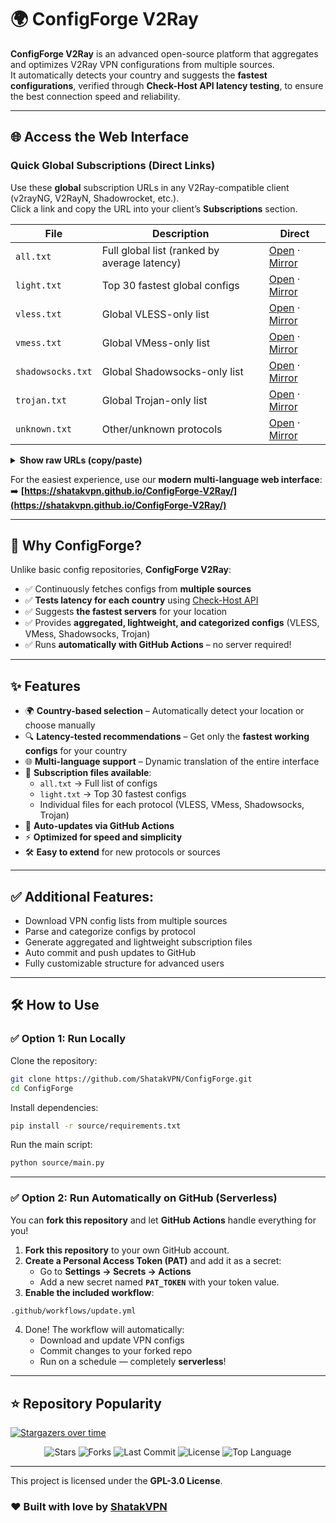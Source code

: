 # 🌍 ConfigForge V2Ray 

**ConfigForge V2Ray** is an advanced open-source platform that aggregates and optimizes V2Ray VPN configurations from multiple sources.  
It automatically detects your country and suggests the **fastest configurations**, verified through **Check-Host API latency testing**, to ensure the best connection speed and reliability.

---

## 🌐 Access the Web Interface

### Quick Global Subscriptions (Direct Links)
Use these **global** subscription URLs in any V2Ray-compatible client (v2rayNG, V2RayN, Shadowrocket, etc.).  
Click a link and copy the URL into your client’s **Subscriptions** section.

| File | Description | Direct |
|---|---|---|
| `all.txt` | Full global list (ranked by average latency) | [Open](https://raw.githubusercontent.com/ShatakVPN/ConfigForge-V2Ray/main/configs/all.txt) · [Mirror](https://cdn.jsdelivr.net/gh/ShatakVPN/ConfigForge-V2Ray@main/configs/all.txt) |
| `light.txt` | Top 30 fastest global configs | [Open](https://raw.githubusercontent.com/ShatakVPN/ConfigForge-V2Ray/main/configs/light.txt) · [Mirror](https://cdn.jsdelivr.net/gh/ShatakVPN/ConfigForge-V2Ray@main/configs/light.txt) |
| `vless.txt` | Global VLESS-only list | [Open](https://raw.githubusercontent.com/ShatakVPN/ConfigForge-V2Ray/main/configs/vless.txt) · [Mirror](https://cdn.jsdelivr.net/gh/ShatakVPN/ConfigForge-V2Ray@main/configs/vless.txt) |
| `vmess.txt` | Global VMess-only list | [Open](https://raw.githubusercontent.com/ShatakVPN/ConfigForge-V2Ray/main/configs/vmess.txt) · [Mirror](https://cdn.jsdelivr.net/gh/ShatakVPN/ConfigForge-V2Ray@main/configs/vmess.txt) |
| `shadowsocks.txt` | Global Shadowsocks-only list | [Open](https://raw.githubusercontent.com/ShatakVPN/ConfigForge-V2Ray/main/configs/shadowsocks.txt) · [Mirror](https://cdn.jsdelivr.net/gh/ShatakVPN/ConfigForge-V2Ray@main/configs/shadowsocks.txt) |
| `trojan.txt` | Global Trojan-only list | [Open](https://raw.githubusercontent.com/ShatakVPN/ConfigForge-V2Ray/main/configs/trojan.txt) · [Mirror](https://cdn.jsdelivr.net/gh/ShatakVPN/ConfigForge-V2Ray@main/configs/trojan.txt) |
| `unknown.txt` | Other/unknown protocols | [Open](https://raw.githubusercontent.com/ShatakVPN/ConfigForge-V2Ray/main/configs/unknown.txt) · [Mirror](https://cdn.jsdelivr.net/gh/ShatakVPN/ConfigForge-V2Ray@main/configs/unknown.txt) |

<details>
<summary><strong>Show raw URLs (copy/paste)</strong></summary>

```
https://raw.githubusercontent.com/ShatakVPN/ConfigForge-V2Ray/main/configs/all.txt
https://raw.githubusercontent.com/ShatakVPN/ConfigForge-V2Ray/main/configs/light.txt
https://raw.githubusercontent.com/ShatakVPN/ConfigForge-V2Ray/main/configs/vless.txt
https://raw.githubusercontent.com/ShatakVPN/ConfigForge-V2Ray/main/configs/vmess.txt
https://raw.githubusercontent.com/ShatakVPN/ConfigForge-V2Ray/main/configs/shadowsocks.txt
https://raw.githubusercontent.com/ShatakVPN/ConfigForge-V2Ray/main/configs/trojan.txt
https://raw.githubusercontent.com/ShatakVPN/ConfigForge-V2Ray/main/configs/unknown.txt
```

_Mirrors (jsDelivr):_

```
https://cdn.jsdelivr.net/gh/ShatakVPN/ConfigForge-V2Ray@main/configs/all.txt
https://cdn.jsdelivr.net/gh/ShatakVPN/ConfigForge-V2Ray@main/configs/light.txt
https://cdn.jsdelivr.net/gh/ShatakVPN/ConfigForge-V2Ray@main/configs/vless.txt
https://cdn.jsdelivr.net/gh/ShatakVPN/ConfigForge-V2Ray@main/configs/vmess.txt
https://cdn.jsdelivr.net/gh/ShatakVPN/ConfigForge-V2Ray@main/configs/shadowsocks.txt
https://cdn.jsdelivr.net/gh/ShatakVPN/ConfigForge-V2Ray@main/configs/trojan.txt
https://cdn.jsdelivr.net/gh/ShatakVPN/ConfigForge-V2Ray@main/configs/unknown.txt
```
</details>

For the easiest experience, use our **modern multi-language web interface**:  
➡️ **[https://shatakvpn.github.io/ConfigForge-V2Ray/](https://shatakvpn.github.io/ConfigForge-V2Ray/)**

---

## 🚀 Why ConfigForge?
Unlike basic config repositories, **ConfigForge V2Ray**:
- ✅ Continuously fetches configs from **multiple sources**
- ✅ **Tests latency for each country** using [Check-Host API](https://check-host.net/)
- ✅ Suggests **the fastest servers** for your location
- ✅ Provides **aggregated, lightweight, and categorized configs** (VLESS, VMess, Shadowsocks, Trojan)
- ✅ Runs **automatically with GitHub Actions** – no server required!

---

## ✨ Features
- 🌍 **Country-based selection** – Automatically detect your location or choose manually  
- 🔍 **Latency-tested recommendations** – Get only the **fastest working configs** for your country  
- 🌐 **Multi-language support** – Dynamic translation of the entire interface  
- 📂 **Subscription files available**:
  - `all.txt` → Full list of configs
  - `light.txt` → Top 30 fastest configs
  - Individual files for each protocol (VLESS, VMess, Shadowsocks, Trojan)
- 🔄 **Auto-updates via GitHub Actions**
- ⚡ **Optimized for speed and simplicity**
- 🛠 **Easy to extend** for new protocols or sources

---

## ✅ Additional Features:
- Download VPN config lists from multiple sources  
- Parse and categorize configs by protocol  
- Generate aggregated and lightweight subscription files  
- Auto commit and push updates to GitHub  
- Fully customizable structure for advanced users  

---

## 🛠 How to Use

### ✅ Option 1: Run Locally
Clone the repository:
```bash
git clone https://github.com/ShatakVPN/ConfigForge.git
cd ConfigForge
```

Install dependencies:
```bash
pip install -r source/requirements.txt
```

Run the main script:
```bash
python source/main.py
```

---

### ✅ Option 2: Run Automatically on GitHub (Serverless)
You can **fork this repository** and let **GitHub Actions** handle everything for you!  

1. **Fork this repository** to your own GitHub account.  
2. **Create a Personal Access Token (PAT)** and add it as a secret:  
   - Go to **Settings → Secrets → Actions**  
   - Add a new secret named **`PAT_TOKEN`** with your token value.  
3. **Enable the included workflow**:
```bash
.github/workflows/update.yml
```
4. Done! The workflow will automatically:  
   - Download and update VPN configs  
   - Commit changes to your forked repo  
   - Run on a schedule — completely **serverless**!  

---
## ⭐ Repository Popularity
[![Stargazers over time](https://starchart.cc/ShatakVPN/ConfigForge-V2Ray.svg?variant=adaptive)](https://starchart.cc/ShatakVPN/ConfigForge-V2Ray)

<p align="center">
  <img src="https://img.shields.io/github/stars/ShatakVPN/ConfigForge?style=for-the-badge&color=yellow" alt="Stars" />
  <img src="https://img.shields.io/github/forks/ShatakVPN/ConfigForge?style=for-the-badge&color=blue" alt="Forks" />
  <img src="https://img.shields.io/github/last-commit/ShatakVPN/ConfigForge?style=for-the-badge&color=brightgreen" alt="Last Commit" />
  <img src="https://img.shields.io/github/license/ShatakVPN/ConfigForge?style=for-the-badge&color=orange" alt="License" />
  <img src="https://img.shields.io/github/languages/top/ShatakVPN/ConfigForge?style=for-the-badge&color=purple" alt="Top Language" />
</p>

---
This project is licensed under the **GPL-3.0 License**.  

### ❤️ Built with love by [ShatakVPN](https://github.com/ShatakVPN)
